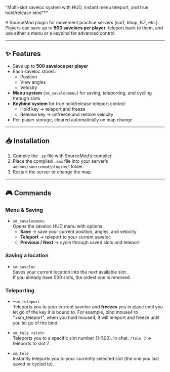 "Multi-slot saveloc system with HUD, instant menu teleport, and true hold/release bind"**

A SourceMod plugin for movement practice servers (surf, bhop, KZ, etc.).  
Players can save up to **500 savelocs per player**, teleport back to them, and use either a menu or a keybind for advanced control.

---

## ✨ Features
- Save up to **500 savelocs per player**
- Each saveloc stores:
  - Position
  - View angles
  - Velocity
- **Menu system** (`sm_savelocmenu`) for saving, teleporting, and cycling through slots
- **Keybind system** for true hold/release teleport control:
  - Hold key → teleport and freeze
  - Release key → unfreeze and restore velocity
- Per-player storage, cleared automatically on map change

---

## 📥 Installation
1. Compile the `.sp` file with SourceMod’s compiler.
2. Place the compiled `.smx` file into your server’s `addons/sourcemod/plugins/` folder.
3. Restart the server or change the map.

---

## 🎮 Commands

### Menu & Saving
- `sm_savelocmenu`  
  Opens the saveloc HUD menu with options:
  - **Save** → save your current position, angles, and velocity
  - **Teleport** → teleport to your current saveloc
  - **Previous / Next** → cycle through saved slots and teleport

### Saving a location
- `sm_saveloc`  
  Saves your current location into the next available slot.  
  If you already have 500 slots, the oldest one is removed.

### Teleporting
- `+sm_teleport`  
  Teleports you to your current saveloc and **freezes** you in place until you let go of the key it is bound to.
  For example, bind mouse4 to "+sm_teleport", when you hold mouse4, it will teleport and freeze until you let go of the bind.

- `sm_tele <slot>`  
  Teleports you to a specific slot number (1–500). 
  In chat: `/tele 7` → teleports to slot 7.

- `sm_tele`  
  Instantly teleports you to your currently selected slot (the one you last saved or cycled to).
